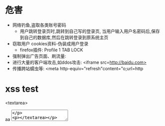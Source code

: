 # 危害

- 网络钓鱼,盗取各类账号密码
  - 用户跳转登录页时,跳转到自己写的登录页, 当用户输入用户名密码后,保存到自己的数据库,然后在跳转登录到原系统主页
- 窃取用户 cookies资料-伪装成用户登录
  - firefox插件: Profile 1      TAB LOCK
- 强制弹出广告页面、刷流量:     <script>alert(1)</script>
- 进行大量的客户端攻击,如ddos攻击:    \<iframe src=http://baidu.com>
- 传播跨站蠕虫等:     \<meta http-equiv="refresh"content="o;url=http

# xss test

\<textarea>

aa</textarea> <script>alert(/xss/)</script><textarea>

\</textarea>

# Beef 工具

# XSS平台

